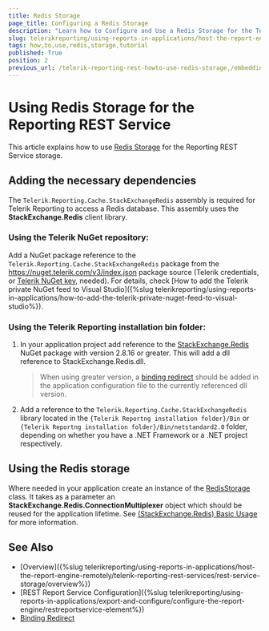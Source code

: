 ```yaml
---
title: Redis Storage
page_title: Configuring a Redis Storage
description: "Learn how to Configure and Use a Redis Storage for the Telerik Reporting REST Service in this step-by-step Tutorial."
slug: telerikreporting/using-reports-in-applications/host-the-report-engine-remotely/telerik-reporting-rest-services/rest-service-storage/how-to-use-redis-storage
tags: how,to,use,redis,storage,tutorial
published: True
position: 2
previous_url: /telerik-reporting-rest-howto-use-redis-storage,/embedding-reports/host-the-report-engine-remotely/telerik-reporting-rest-services/rest-service-storage/how-to-use-redis-storage
---
```


# Using Redis Storage for the Reporting REST Service

This article explains how to use [Redis Storage](https://redis.io/) for the Reporting REST Service storage.

## Adding the necessary dependencies

The `Telerik.Reporting.Cache.StackExchangeRedis` assembly is required for Telerik Reporting to access a Redis database. This assembly uses the __StackExchange.Redis__ client library.

### Using the Telerik NuGet repository:

Add a NuGet package reference to the `Telerik.Reporting.Cache.StackExchangeRedis` package from the https://nuget.telerik.com/v3/index.json package source (Telerik credentials, or [Telerik NuGet key](https://www.telerik.com/blogs/announcing-nuget-keys), needed). For details, check [How to add the Telerik private NuGet feed to Visual Studio]({%slug telerikreporting/using-reports-in-applications/how-to-add-the-telerik-private-nuget-feed-to-visual-studio%}).

### Using the Telerik Reporting installation bin folder:

1. In your application project add reference to the [StackExchange.Redis](https://www.nuget.org/packages/StackExchange.Redis) NuGet package with version 2.8.16 or greater. This will add a dll reference to StackExchange.Redis.dll.

	>When using greater version, a [binding redirect](https://learn.microsoft.com/en-us/dotnet/framework/configure-apps/file-schema/runtime/bindingredirect-element) should be added in the application configuration file to the currently referenced dll version.

1. Add а reference to the `Telerik.Reporting.Cache.StackExchangeRedis` library located in the `{Telerik Reportng installation folder}/Bin` or `{Telerik Reportng installation folder}/Bin/netstandard2.0` folder, depending on whether you have a .NET Framework or a .NET project respectively.

## Using the Redis storage

Where needed in your application create an instance of the [RedisStorage](/reporting/api/Telerik.Reporting.Cache.StackExchangeRedis.RedisStorage) class. It takes as a parameter an __StackExchange.Redis.ConnectionMultiplexer__ object which should be reused for the application lifetime. See [(StackExchange.Redis) Basic Usage](https://github.com/StackExchange/StackExchange.Redis/blob/master/docs/Basics.md) for more information.

## See Also

* [Overview]({%slug telerikreporting/using-reports-in-applications/host-the-report-engine-remotely/telerik-reporting-rest-services/rest-service-storage/overview%})
* [REST Report Service Configuration]({%slug telerikreporting/using-reports-in-applications/export-and-configure/configure-the-report-engine/restreportservice-element%})
* [Binding Redirect](https://learn.microsoft.com/en-us/dotnet/framework/configure-apps/file-schema/runtime/bindingredirect-element)
